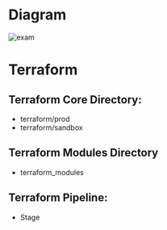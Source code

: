 # Diagram 
![exam](https://github.com/user-attachments/assets/60069bdf-0b16-4e7c-8769-ebfbcf4dfee0)

# Terraform
## Terraform Core Directory:
- terraform/prod
- terraform/sandbox

## Terraform Modules Directory
- terraform_modules

## Terraform Pipeline:
- Stage
